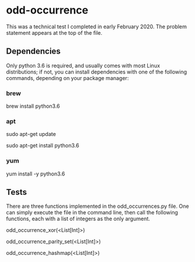 # odd-occurrence
This was a technical test I completed in early February 2020.
The problem statement appears at the top of the file.

## Dependencies
Only python 3.6 is required, and usually comes with most Linux distributions; if not, you can install dependencies with one of the following commands, depending on your package manager:
### brew
brew install python3.6
### apt
sudo apt-get update

sudo apt-get install python3.6
### yum
yum install -y python3.6

## Tests
There are three functions implemented in the odd_occurrences.py file.
One can simply execute the file in the command line, then call the following functions, each with a list of integers as the only argument.

odd_occurrence_xor(<List[Int]>)

odd_occurrence_parity_set(<List[Int]>)

odd_occurrence_hashmap(<List[Int]>)
